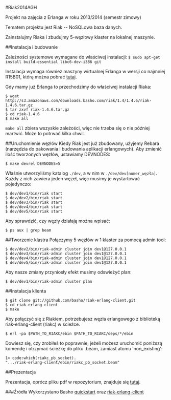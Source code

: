 #Riak2014AGH

Projekt na zajęcia z Erlanga w roku 2013/2014 (semestr zimowy)

Tematem projektu jest Riak -- NoSQLowa baza danych.

Zainstalujmy Riaka i zbudujmy 5-węzłowy klaster na lokalnej maszynie.


##Instalacja i budowanie

Zależności systemowe wymagane do właściwej instalacji:
`$ sudo apt-get install build-essential libc6-dev-i386 git`

Instalacja wymaga również maszyny wirtualnej Erlanga w wersji co najmniej R15B01, którą można pobrać [tutaj](http://www.erlang.org/download.html).

Gdy mamy już Erlanga to przechodzimy do właściwej instalacji Riaka:

```
$ wget http://s3.amazonaws.com/downloads.basho.com/riak/1.4/1.4.6/riak-1.4.6.tar.gz
$ tar zxvf riak-1.4.6.tar.gz
$ cd riak-1.4.6
$ make all
```

`make all` zbiera wszyskie zależości, więc nie trzeba się o nie później martwić. Może to potrwać kilka chwil.


##Uruchomienie węzłów
Kiedy Riak jest już zbudowany, użyjemy Rebara (narzędzia do pakowania i budowania aplikacji erlangowych). 
Aby zmienić ilość tworzonych węzłów, ustawiamy DEVNODES:

`$ make devrel DEVNODES=5`

Właśnie utworzyliśmy katalog `./dev`, a w nim w `./dev/dev[numer_węzła]`. Każdy z nich zawiera jeden węzeł, więc musimy je wystartować pojedynczo:
```
$ dev/dev1/bin/riak start
$ dev/dev2/bin/riak start
$ dev/dev3/bin/riak start
$ dev/dev4/bin/riak start
$ dev/dev5/bin/riak start
```

Aby sprawdzić, czy węzły działają można wpisać: 

`$ ps aux | grep beam`


##Tworzenie klastra
Połączymy 5 węzłów w 1 klaster za pomocą admin tool:
```
$ dev/dev2/bin/riak-admin cluster join dev1@127.0.0.1
$ dev/dev3/bin/riak-admin cluster join dev1@127.0.0.1
$ dev/dev4/bin/riak-admin cluster join dev1@127.0.0.1
$ dev/dev5/bin/riak-admin cluster join dev1@127.0.0.1
```

Aby nasze zmiany przyniosły efekt musimy odswieżyć plan:

`$ dev/dev1/bin/riak-admin cluster plan`


##Instalacja klienta
```
$ git clone git://github.com/basho/riak-erlang-client.git
$ cd riak-erlang-client
$ make
```

Aby połączyć się z Riakiem, potrzebujesz węzła erlangowego z biblioteką riak-erlang-client (riakc) w ścieżce.

`$ erl -pa $PATH_TO_RIAKC/ebin $PATH_TO_RIAKC/deps/*/ebin`

Dowiesz się, czy zrobiłeś to poprawnie, jeżeli możesz uruchomić poniższą komendę i otrzymać ścieżkę do pliku .beam, zamiast atomu 'non_existing':

```
1> code:which(riakc_pb_socket).
".../riak-erlang-client/ebin/riakc_pb_socket.beam"
```


##Prezentacja

Prezentacja, oprócz pliku pdf w repozytorium, znajduje się [tutaj](http://prezi.com/ibh4sdzlmtms/?utm_campaign=share&utm_medium=copy).



###Źródła
Wykorzystano Basho [quickstart](http://docs.basho.com/riak/latest/quickstart/)
oraz
[riak-erlang-client](https://github.com/basho/riak-erlang-client/)
